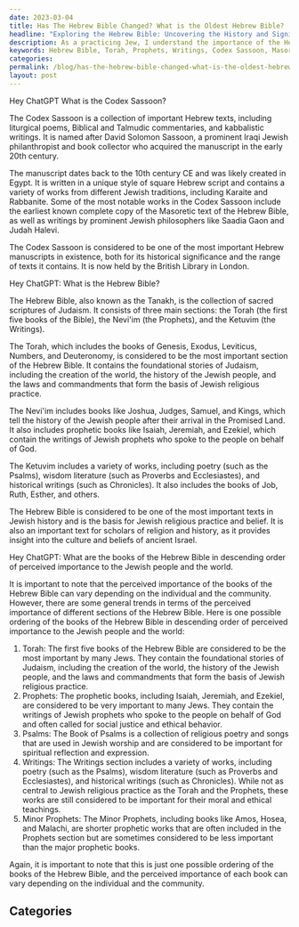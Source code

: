 ```yaml
---
date: 2023-03-04
title: Has The Hebrew Bible Changed? What is the Oldest Hebrew Bible?
headline: "Exploring the Hebrew Bible: Uncovering the History and Significance of the Torah, Prophets, and Writings."
description: As a practicing Jew, I understand the importance of the Hebrew Bible, which is composed of the Torah, Prophets, and Writings. The Codex Sassoon is a 10th century collection of these sacred texts, including the earliest known complete copy of the Masoretic text, as well as writings from prominent Jewish philosophers. I recognize the importance of the Torah and the Prophets, and appreciate the moral and ethical teachings of the literature and historical writings.
keywords: Hebrew Bible, Torah, Prophets, Writings, Codex Sassoon, Masoretic Text, Jewish Philosophy, Liturgical Poems, Biblical Commentaries, Talmudic Commentaries, Kabbalistic Writings, Judaism, Proverbs, Ecclesiastes, Historical Writings, Chronicles, Minor Prophets, Amos, Hosea, Malachi
categories: 
permalink: /blog/has-the-hebrew-bible-changed-what-is-the-oldest-hebrew-bible/
layout: post
---
```



Hey ChatGPT What is the Codex Sassoon?

The Codex Sassoon is a collection of important Hebrew texts, including
liturgical poems, Biblical and Talmudic commentaries, and kabbalistic writings.
It is named after David Solomon Sassoon, a prominent Iraqi Jewish
philanthropist and book collector who acquired the manuscript in the early 20th
century.

The manuscript dates back to the 10th century CE and was likely created in
Egypt. It is written in a unique style of square Hebrew script and contains a
variety of works from different Jewish traditions, including Karaite and
Rabbanite. Some of the most notable works in the Codex Sassoon include the
earliest known complete copy of the Masoretic text of the Hebrew Bible, as well
as writings by prominent Jewish philosophers like Saadia Gaon and Judah Halevi.

The Codex Sassoon is considered to be one of the most important Hebrew
manuscripts in existence, both for its historical significance and the range of
texts it contains. It is now held by the British Library in London.

Hey ChatGPT: What is the Hebrew Bible?

The Hebrew Bible, also known as the Tanakh, is the collection of sacred
scriptures of Judaism. It consists of three main sections: the Torah (the first
five books of the Bible), the Nevi'im (the Prophets), and the Ketuvim (the
Writings).

The Torah, which includes the books of Genesis, Exodus, Leviticus, Numbers, and
Deuteronomy, is considered to be the most important section of the Hebrew
Bible. It contains the foundational stories of Judaism, including the creation
of the world, the history of the Jewish people, and the laws and commandments
that form the basis of Jewish religious practice.

The Nevi'im includes books like Joshua, Judges, Samuel, and Kings, which tell
the history of the Jewish people after their arrival in the Promised Land. It
also includes prophetic books like Isaiah, Jeremiah, and Ezekiel, which contain
the writings of Jewish prophets who spoke to the people on behalf of God.

The Ketuvim includes a variety of works, including poetry (such as the Psalms),
wisdom literature (such as Proverbs and Ecclesiastes), and historical writings
(such as Chronicles). It also includes the books of Job, Ruth, Esther, and
others.

The Hebrew Bible is considered to be one of the most important texts in Jewish
history and is the basis for Jewish religious practice and belief. It is also
an important text for scholars of religion and history, as it provides insight
into the culture and beliefs of ancient Israel.

Hey ChatGPT: What are the books of the Hebrew Bible in descending order of
perceived importance to the Jewish people and the world.

It is important to note that the perceived importance of the books of the Hebrew Bible can vary depending on the individual and the community. However, there are some general trends in terms of the perceived importance of different sections of the Hebrew Bible. Here is one possible ordering of the books of the Hebrew Bible in descending order of perceived importance to the Jewish people and the world:

1. Torah: The first five books of the Hebrew Bible are considered to be the most important by many Jews. They contain the foundational stories of Judaism, including the creation of the world, the history of the Jewish people, and the laws and commandments that form the basis of Jewish religious practice.
1. Prophets: The prophetic books, including Isaiah, Jeremiah, and Ezekiel, are considered to be very important to many Jews. They contain the writings of Jewish prophets who spoke to the people on behalf of God and often called for social justice and ethical behavior.
1. Psalms: The Book of Psalms is a collection of religious poetry and songs that are used in Jewish worship and are considered to be important for spiritual reflection and expression.
1. Writings: The Writings section includes a variety of works, including poetry (such as the Psalms), wisdom literature (such as Proverbs and Ecclesiastes), and historical writings (such as Chronicles). While not as central to Jewish religious practice as the Torah and the Prophets, these works are still considered to be important for their moral and ethical teachings.
1. Minor Prophets: The Minor Prophets, including books like Amos, Hosea, and Malachi, are shorter prophetic works that are often included in the Prophets section but are sometimes considered to be less important than the major prophetic books.

Again, it is important to note that this is just one possible ordering of the books of the Hebrew Bible, and the perceived importance of each book can vary depending on the individual and the community.



## Categories

<ul></ul>